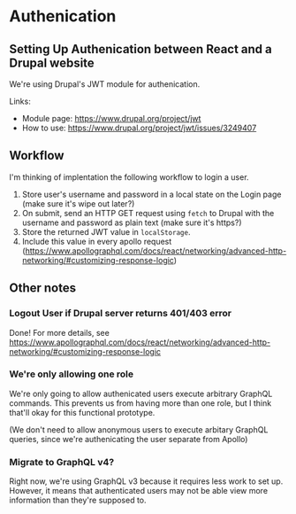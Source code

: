 # Authenication

## Setting Up Authenication between React and a Drupal website

We're using Drupal's JWT module for authenication.

Links:
 - Module page: https://www.drupal.org/project/jwt
 - How to use: https://www.drupal.org/project/jwt/issues/3249407

## Workflow

I'm thinking of implentation the following workflow to login a user.

 1. Store user's username and password in a local state on the Login page (make sure it's wipe out later?)
 2. On submit, send an HTTP GET request using `fetch` to Drupal with the username and password as plain text (make sure it's https?)
 3. Store the returned JWT value in `localStorage`.
 4. Include this value in every apollo request (https://www.apollographql.com/docs/react/networking/advanced-http-networking/#customizing-response-logic)

## Other notes

### Logout User if Drupal server returns 401/403 error

Done! For more details, see https://www.apollographql.com/docs/react/networking/advanced-http-networking/#customizing-response-logic

### We're only allowing one role

We're only going to allow authenicated users execute arbitrary GraphQL commands. This prevents us from having more than one role, but I think that'll okay for this functional prototype.

(We don't need to allow anonymous users to execute arbitary GraphQL queries, since we're authenicating the user separate from Apollo)

### Migrate to GraphQL v4?

Right now, we're using GraphQL v3 because it requires less work to set up. However, it means that authenticated users may not be able view more information than they're supposed to.
